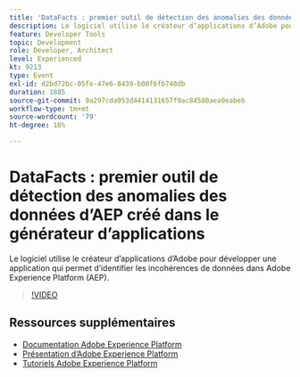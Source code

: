 ```yaml
---
title: 'DataFacts : premier outil de détection des anomalies des données d’AEP créé dans le générateur d’applications'
description: Le logiciel utilise le créateur d’applications d’Adobe pour développer une application qui permet d’identifier les incohérences de données dans Adobe Experience Platform (AEP).
feature: Developer Tools
topic: Development
role: Developer, Architect
level: Experienced
kt: 9213
type: Event
exl-id: d2bd72bc-05fe-47e6-8439-b00f6fb740db
duration: 1885
source-git-commit: 9a297cda953d4414131657f9ac84580aea0eabeb
workflow-type: tm+mt
source-wordcount: '79'
ht-degree: 16%

---
```


# DataFacts : premier outil de détection des anomalies des données d’AEP créé dans le générateur d’applications

Le logiciel utilise le créateur d’applications d’Adobe pour développer une application qui permet d’identifier les incohérences de données dans Adobe Experience Platform (AEP).

>[!VIDEO](https://video.tv.adobe.com/v/337710/?quality=12&learn=on&hidetitle=true)

## Ressources supplémentaires

- [Documentation Adobe Experience Platform](https://experienceleague.adobe.com/docs/experience-platform.html?lang=fr)
- [Présentation d’Adobe Experience Platform](https://experienceleague.adobe.com/docs/experience-platform/landing/home.html?lang=fr)
- [Tutoriels Adobe Experience Platform](https://experienceleague.adobe.com/docs/platform-learn/tutorials/overview.html?lang=fr)
